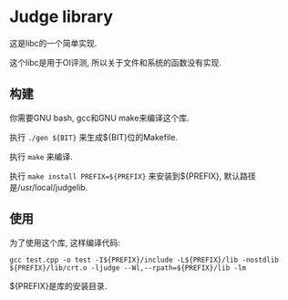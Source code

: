 # Judge library

这是libc的一个简单实现.

这个libc是用于OI评测, 所以关于文件和系统的函数没有实现.

## 构建

你需要GNU bash, gcc和GNU make来编译这个库.

执行 ```./gen ${BIT}``` 来生成${BIT}位的Makefile.

执行 ```make``` 来编译.

执行 ```make install PREFIX=${PREFIX}``` 来安装到${PREFIX}, 默认路径是/usr/local/judgelib.

## 使用

为了使用这个库, 这样编译代码:

```shell
gcc test.cpp -o test -I${PREFIX}/include -L${PREFIX}/lib -nostdlib ${PREFIX}/lib/crt.o -ljudge --Wl,--rpath=${PREFIX}/lib -lm
```

${PREFIX}是库的安装目录.
